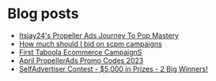 # Blog posts
<!-- BLOG-POST-LIST:START -->
- [Itsjay24&#39;s Propeller Ads Journey To Pop Mastery](https://afflift.com/f/threads/itsjay24s-propeller-ads-journey-to-pop-mastery.10146/)
- [How much should I bid on scpm campaigns](https://afflift.com/f/threads/how-much-should-i-bid-on-scpm-campaigns.10702/)
- [First Taboola Ecommerce CampaignS](https://afflift.com/f/threads/first-taboola-ecommerce-campaigns.10375/)
- [April PropellerAds Promo Codes 2023](https://afflift.com/f/threads/april-propellerads-promo-codes-2023.10657/)
- [SelfAdvertiser Contest - $5,000 in Prizes - 2 Big Winners!](https://afflift.com/f/threads/selfadvertiser-contest-5-000-in-prizes-2-big-winners.10651/)
<!-- BLOG-POST-LIST:END -->
